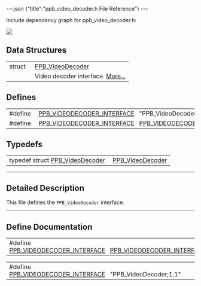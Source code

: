 ---json {"title":"ppb\_video\_decoder.h File Reference"} ---

Include dependency graph for ppb\_video\_decoder.h:

![](/docs/native-client/pepper_dev/c/ppb__video__decoder_8h__incl.png)

Data Structures
---------------

<table><tbody><tr class="odd"><td style="text-align: right;">struct  </td><td><a href="/docs/native-client/pepper_dev/c/struct_p_p_b___video_decoder__1__1/" class="el">PPB_VideoDecoder</a></td></tr><tr class="even"><td style="text-align: right;"> </td><td>Video decoder interface. <a href="/docs/native-client/pepper_dev/c/struct_p_p_b___video_decoder__1__1#details">More...</a><br />
</td></tr></tbody></table>

Defines
-------

<table><tbody><tr class="odd"><td style="text-align: right;">#define </td><td><a href="/docs/native-client/pepper_dev/c/ppb__video__decoder_8h#ac9994bddaa7ccc8f52799a00031d5441" class="el">PPB_VIDEODECODER_INTERFACE</a>   "PPB_VideoDecoder;1.1"</td></tr><tr class="even"><td style="text-align: right;">#define </td><td><a href="/docs/native-client/pepper_dev/c/ppb__video__decoder_8h#ae369609aebfa745c1836ef92e9b76aa2" class="el">PPB_VIDEODECODER_INTERFACE</a>   <a href="/docs/native-client/pepper_dev/c/ppb__video__decoder_8h#ac9994bddaa7ccc8f52799a00031d5441" class="el">PPB_VIDEODECODER_INTERFACE</a></td></tr></tbody></table>

Typedefs
--------

<table><tbody><tr class="odd"><td style="text-align: right;">typedef struct <a href="/docs/native-client/pepper_dev/c/struct_p_p_b___video_decoder__1__1/" class="el">PPB_VideoDecoder</a> </td><td><a href="/docs/native-client/pepper_dev/c/group___interfaces#ga3bfb47f476c3153e5638265c17702ed9" class="el">PPB_VideoDecoder</a></td></tr></tbody></table>

------------------------------------------------------------------------

<span id="details" class="anchor" style="margin: 0;"></span>

Detailed Description
--------------------

This file defines the `PPB_VideoDecoder` interface.

------------------------------------------------------------------------

Define Documentation
--------------------

<span id="ae369609aebfa745c1836ef92e9b76aa2" class="anchor" style="margin: 0;"></span>

<table><tbody><tr class="odd"><td>#define <a href="/docs/native-client/pepper_dev/c/ppb__video__decoder_8h#ae369609aebfa745c1836ef92e9b76aa2" class="el">PPB_VIDEODECODER_INTERFACE</a>   <a href="/docs/native-client/pepper_dev/c/ppb__video__decoder_8h#ac9994bddaa7ccc8f52799a00031d5441" class="el">PPB_VIDEODECODER_INTERFACE</a></td></tr></tbody></table>

<span id="ac9994bddaa7ccc8f52799a00031d5441" class="anchor" style="margin: 0;"></span>

<table><tbody><tr class="odd"><td>#define <a href="/docs/native-client/pepper_dev/c/ppb__video__decoder_8h#ac9994bddaa7ccc8f52799a00031d5441" class="el">PPB_VIDEODECODER_INTERFACE</a>   "PPB_VideoDecoder;1.1"</td></tr></tbody></table>

